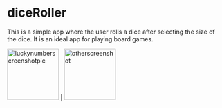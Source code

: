 # diceRoller

This is a simple app where the user rolls a dice after selecting the size of the dice. 
It is an ideal app for playing board games.

  <img width="119" alt="luckynumberscreenshotpic" src="https://user-images.githubusercontent.com/76691598/114826981-7930c400-9e0b-11eb-88bf-83305f06e8cc.png">  | <img width="119" alt="otherscreenshot" src="https://user-images.githubusercontent.com/76691598/114827034-8b126700-9e0b-11eb-9f51-5381c7e73d16.png"> 




